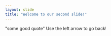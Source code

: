 ```yaml
---
layout: slide
title: "Welcome to our second slide!"
---
```

"some good quote"
Use the left arrow to go back!
